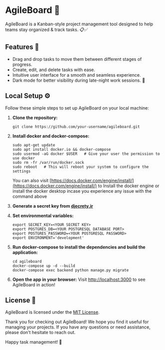 # AgileBoard 🚀

AgileBoard is a Kanban-style project management tool designed to help teams stay organized & track tasks. 📋✅

## Features 🎯

- Drag and drop tasks to move them between different stages of progress.
- Create, edit, and delete tasks with ease.
- Intuitive user interface for a smooth and seamless experience.
- Dark mode for better visibility during late-night work sessions. 🌙

## Local Setup ⚙️

Follow these simple steps to set up AgileBoard on your local machine:

1. **Clone the repository:**
   ```
   git clone https://github.com/your-username/agileboard.git
   ```

2. **Install docker and docker-compose:**
   ```
   sudo apt-get update
   sudo apt install docker.io && docker-compose
   sudo usermod -aG docker $USER   # Give your user the permission to use docker
   sudo rm -fr /var/run/docker.sock
   sudo reboot   # This will reboot your system to configure the settings
   ```
   You can also visit [https://docs.docker.com/engine/install/](https://docs.docker.com/engine/install/) to Install the docker engine or install the docker desktop incase you experience any issue with the command above

3. **Generate a secret key from [djecrety.ir](djecrety)**

4. **Set environmental variables:**
   ```
   export SECRET_KEY=<YOUR SECRET KEY>
   export POSTGRES_DB=<YOUR POSTGRESQL DATABASE PORT>
   export POSTGRES_PASSWORD=<YOUR POSTGRESQL PASSWORD>
   export ENVIRONMENT='development'
   ```

3. **Run docker-compose to install the dependencies and build the application:**
   ```
   cd agileboard
   docker-compose up -d --build
   docker-compose exec backend python manage.py migrate
   ```

6. **Open the app in your browser:**
   Visit [http://localhost:3000](http://localhost:3000) to see AgileBoard in action!


## License 📝

AgileBoard is licensed under the [MIT License](https://opensource.org/licenses/MIT).

Thank you for checking out AgileBoard! We hope you find it useful for managing your projects. If you have any questions or need assistance, please don't hesitate to reach out.

Happy task management! 🎉
